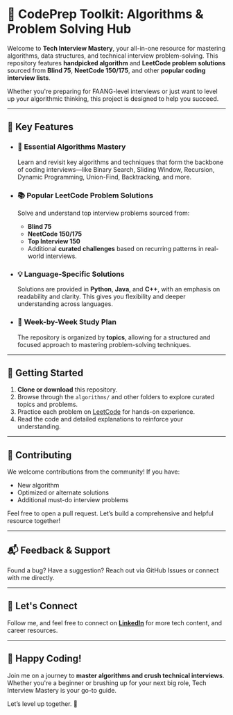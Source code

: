 # 🚀 CodePrep Toolkit: Algorithms & Problem Solving Hub

Welcome to **Tech Interview Mastery**, your all-in-one resource for mastering algorithms, data structures, and technical interview problem-solving. This repository features **handpicked algorithm** and **LeetCode problem solutions** sourced from **Blind 75**, **NeetCode 150/175**, and other **popular coding interview lists**.

Whether you're preparing for FAANG-level interviews or just want to level up your algorithmic thinking, this project is designed to help you succeed.

---

## 🔑 Key Features

- ### 🧠 Essential Algorithms Mastery  
  Learn and revisit key algorithms and techniques that form the backbone of coding interviews—like Binary Search, Sliding Window, Recursion, Dynamic Programming, Union-Find, Backtracking, and more.

- ### 📚 Popular LeetCode Problem Solutions  
  Solve and understand top interview problems sourced from:
  - **Blind 75**
  - **NeetCode 150/175**
  - **Top Interview 150**
  - Additional **curated challenges** based on recurring patterns in real-world interviews.

- ### 💡 Language-Specific Solutions  
  Solutions are provided in **Python**, **Java**, and **C++**, with an emphasis on readability and clarity. This gives you flexibility and deeper understanding across languages.

- ### 📅 Week-by-Week Study Plan  
  The repository is organized by **topics**, allowing for a structured and focused approach to mastering problem-solving techniques.

---

## 🚀 Getting Started

1. **Clone or download** this repository.
2. Browse through the `algorithms/` and other folders to explore curated topics and problems.
3. Practice each problem on [LeetCode](https://leetcode.com/u/dinesh_kumar_00/) for hands-on experience.
4. Read the code and detailed explanations to reinforce your understanding.

---

## 🤝 Contributing

We welcome contributions from the community! If you have:
- New algorithm  
- Optimized or alternate solutions  
- Additional must-do interview problems  

Feel free to open a pull request. Let’s build a comprehensive and helpful resource together!

---

## 📬 Feedback & Support

Found a bug? Have a suggestion? Reach out via GitHub Issues or connect with me directly.

---

## 🔗 Let's Connect

Follow me, and feel free to connect on **[LinkedIn](https://www.linkedin.com/in/dinesh-kumar-5273a8195/)** for more tech content, and career resources.

---

## 🙌 Happy Coding!

Join me on a journey to **master algorithms and crush technical interviews**. Whether you're a beginner or brushing up for your next big role, Tech Interview Mastery is your go-to guide.

Let’s level up together. 🚀
